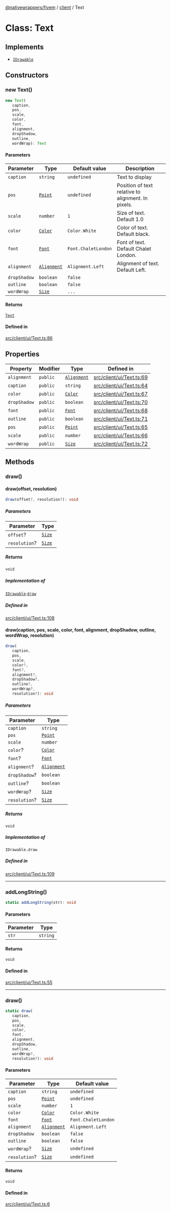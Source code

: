 [@nativewrappers/fivem](../../README.md) / [client](../README.md) / Text

# Class: Text

## Implements

- [`IDrawable`](../interfaces/IDrawable.md)

## Constructors

### new Text()

```ts
new Text(
   caption, 
   pos, 
   scale, 
   color, 
   font, 
   alignment, 
   dropShadow, 
   outline, 
   wordWrap): Text
```

#### Parameters

| Parameter | Type | Default value | Description |
| ------ | ------ | ------ | ------ |
| `caption` | `string` | `undefined` | Text to display |
| `pos` | [`Point`](Point.md) | `undefined` | Position of text relative to alignment. In pixels. |
| `scale` | `number` | `1` | Size of text. Default 1.0 |
| `color` | [`Color`](Color.md) | `Color.White` | Color of text. Default black. |
| `font` | [`Font`](../enumerations/Font.md) | `Font.ChaletLondon` | Font of text. Default Chalet London. |
| `alignment` | [`Alignment`](../enumerations/Alignment.md) | `Alignment.Left` | Alignment of text. Default Left. |
| `dropShadow` | `boolean` | `false` |  |
| `outline` | `boolean` | `false` |  |
| `wordWrap` | [`Size`](Size.md) | `...` |  |

#### Returns

[`Text`](Text.md)

#### Defined in

[src/client/ui/Text.ts:86](https://github.com/nativewrappers/fivem/blob/09478da418b400a28e2cc17ab86f47c957997aed/src/client/ui/Text.ts#L86)

## Properties

| Property | Modifier | Type | Defined in |
| ------ | ------ | ------ | ------ |
| `alignment` | `public` | [`Alignment`](../enumerations/Alignment.md) | [src/client/ui/Text.ts:69](https://github.com/nativewrappers/fivem/blob/09478da418b400a28e2cc17ab86f47c957997aed/src/client/ui/Text.ts#L69) |
| `caption` | `public` | `string` | [src/client/ui/Text.ts:64](https://github.com/nativewrappers/fivem/blob/09478da418b400a28e2cc17ab86f47c957997aed/src/client/ui/Text.ts#L64) |
| `color` | `public` | [`Color`](Color.md) | [src/client/ui/Text.ts:67](https://github.com/nativewrappers/fivem/blob/09478da418b400a28e2cc17ab86f47c957997aed/src/client/ui/Text.ts#L67) |
| `dropShadow` | `public` | `boolean` | [src/client/ui/Text.ts:70](https://github.com/nativewrappers/fivem/blob/09478da418b400a28e2cc17ab86f47c957997aed/src/client/ui/Text.ts#L70) |
| `font` | `public` | [`Font`](../enumerations/Font.md) | [src/client/ui/Text.ts:68](https://github.com/nativewrappers/fivem/blob/09478da418b400a28e2cc17ab86f47c957997aed/src/client/ui/Text.ts#L68) |
| `outline` | `public` | `boolean` | [src/client/ui/Text.ts:71](https://github.com/nativewrappers/fivem/blob/09478da418b400a28e2cc17ab86f47c957997aed/src/client/ui/Text.ts#L71) |
| `pos` | `public` | [`Point`](Point.md) | [src/client/ui/Text.ts:65](https://github.com/nativewrappers/fivem/blob/09478da418b400a28e2cc17ab86f47c957997aed/src/client/ui/Text.ts#L65) |
| `scale` | `public` | `number` | [src/client/ui/Text.ts:66](https://github.com/nativewrappers/fivem/blob/09478da418b400a28e2cc17ab86f47c957997aed/src/client/ui/Text.ts#L66) |
| `wordWrap` | `public` | [`Size`](Size.md) | [src/client/ui/Text.ts:72](https://github.com/nativewrappers/fivem/blob/09478da418b400a28e2cc17ab86f47c957997aed/src/client/ui/Text.ts#L72) |

## Methods

### draw()

#### draw(offset, resolution)

```ts
draw(offset?, resolution?): void
```

##### Parameters

| Parameter | Type |
| ------ | ------ |
| `offset`? | [`Size`](Size.md) |
| `resolution`? | [`Size`](Size.md) |

##### Returns

`void`

##### Implementation of

[`IDrawable`](../interfaces/IDrawable.md).[`draw`](../interfaces/IDrawable.md#draw)

##### Defined in

[src/client/ui/Text.ts:108](https://github.com/nativewrappers/fivem/blob/09478da418b400a28e2cc17ab86f47c957997aed/src/client/ui/Text.ts#L108)

#### draw(caption, pos, scale, color, font, alignment, dropShadow, outline, wordWrap, resolution)

```ts
draw(
   caption, 
   pos, 
   scale, 
   color?, 
   font?, 
   alignment?, 
   dropShadow?, 
   outline?, 
   wordWrap?, 
   resolution?): void
```

##### Parameters

| Parameter | Type |
| ------ | ------ |
| `caption` | `string` |
| `pos` | [`Point`](Point.md) |
| `scale` | `number` |
| `color`? | [`Color`](Color.md) |
| `font`? | [`Font`](../enumerations/Font.md) |
| `alignment`? | [`Alignment`](../enumerations/Alignment.md) |
| `dropShadow`? | `boolean` |
| `outline`? | `boolean` |
| `wordWrap`? | [`Size`](Size.md) |
| `resolution`? | [`Size`](Size.md) |

##### Returns

`void`

##### Implementation of

`IDrawable.draw`

##### Defined in

[src/client/ui/Text.ts:109](https://github.com/nativewrappers/fivem/blob/09478da418b400a28e2cc17ab86f47c957997aed/src/client/ui/Text.ts#L109)

***

### addLongString()

```ts
static addLongString(str): void
```

#### Parameters

| Parameter | Type |
| ------ | ------ |
| `str` | `string` |

#### Returns

`void`

#### Defined in

[src/client/ui/Text.ts:55](https://github.com/nativewrappers/fivem/blob/09478da418b400a28e2cc17ab86f47c957997aed/src/client/ui/Text.ts#L55)

***

### draw()

```ts
static draw(
   caption, 
   pos, 
   scale, 
   color, 
   font, 
   alignment, 
   dropShadow, 
   outline, 
   wordWrap?, 
   resolution?): void
```

#### Parameters

| Parameter | Type | Default value |
| ------ | ------ | ------ |
| `caption` | `string` | `undefined` |
| `pos` | [`Point`](Point.md) | `undefined` |
| `scale` | `number` | `1` |
| `color` | [`Color`](Color.md) | `Color.White` |
| `font` | [`Font`](../enumerations/Font.md) | `Font.ChaletLondon` |
| `alignment` | [`Alignment`](../enumerations/Alignment.md) | `Alignment.Left` |
| `dropShadow` | `boolean` | `false` |
| `outline` | `boolean` | `false` |
| `wordWrap`? | [`Size`](Size.md) | `undefined` |
| `resolution`? | [`Size`](Size.md) | `undefined` |

#### Returns

`void`

#### Defined in

[src/client/ui/Text.ts:6](https://github.com/nativewrappers/fivem/blob/09478da418b400a28e2cc17ab86f47c957997aed/src/client/ui/Text.ts#L6)
